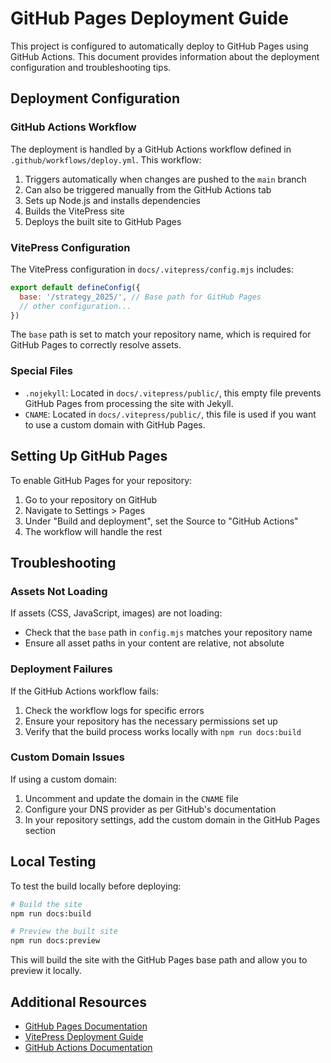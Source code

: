 # GitHub Pages Deployment Guide

This project is configured to automatically deploy to GitHub Pages using GitHub Actions. This document provides information about the deployment configuration and troubleshooting tips.

## Deployment Configuration

### GitHub Actions Workflow

The deployment is handled by a GitHub Actions workflow defined in `.github/workflows/deploy.yml`. This workflow:

1. Triggers automatically when changes are pushed to the `main` branch
2. Can also be triggered manually from the GitHub Actions tab
3. Sets up Node.js and installs dependencies
4. Builds the VitePress site
5. Deploys the built site to GitHub Pages

### VitePress Configuration

The VitePress configuration in `docs/.vitepress/config.mjs` includes:

```javascript
export default defineConfig({
  base: '/strategy_2025/', // Base path for GitHub Pages
  // other configuration...
})
```

The `base` path is set to match your repository name, which is required for GitHub Pages to correctly resolve assets.

### Special Files

- `.nojekyll`: Located in `docs/.vitepress/public/`, this empty file prevents GitHub Pages from processing the site with Jekyll.
- `CNAME`: Located in `docs/.vitepress/public/`, this file is used if you want to use a custom domain with GitHub Pages.

## Setting Up GitHub Pages

To enable GitHub Pages for your repository:

1. Go to your repository on GitHub
2. Navigate to Settings > Pages
3. Under "Build and deployment", set the Source to "GitHub Actions"
4. The workflow will handle the rest

## Troubleshooting

### Assets Not Loading

If assets (CSS, JavaScript, images) are not loading:

- Check that the `base` path in `config.mjs` matches your repository name
- Ensure all asset paths in your content are relative, not absolute

### Deployment Failures

If the GitHub Actions workflow fails:

1. Check the workflow logs for specific errors
2. Ensure your repository has the necessary permissions set up
3. Verify that the build process works locally with `npm run docs:build`

### Custom Domain Issues

If using a custom domain:

1. Uncomment and update the domain in the `CNAME` file
2. Configure your DNS provider as per GitHub's documentation
3. In your repository settings, add the custom domain in the GitHub Pages section

## Local Testing

To test the build locally before deploying:

```bash
# Build the site
npm run docs:build

# Preview the built site
npm run docs:preview
```

This will build the site with the GitHub Pages base path and allow you to preview it locally.

## Additional Resources

- [GitHub Pages Documentation](https://docs.github.com/en/pages)
- [VitePress Deployment Guide](https://vitepress.dev/guide/deploy)
- [GitHub Actions Documentation](https://docs.github.com/en/actions)
